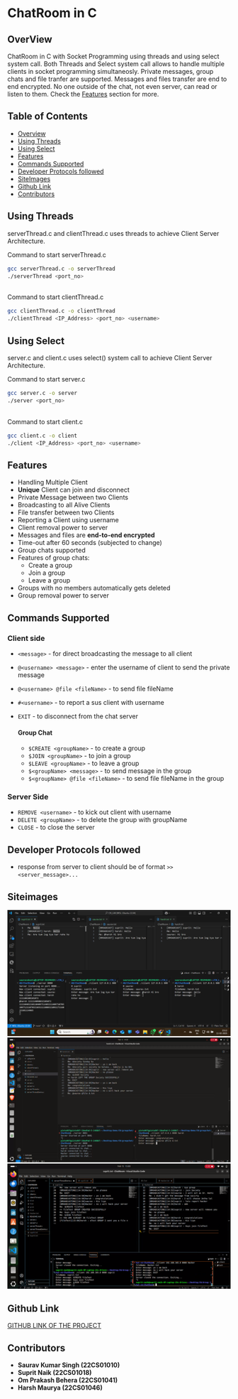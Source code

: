 # ChatRoom in C

## OverView
ChatRoom in C with Socket Programming using threads and using select system call. Both Threads and Select system call allows to handle multiple clients in socket programming simultaneosly. Private messages, group chats and file tranfer are supported. Messages and files transfer are end to end encrypted. No one outside of the chat, not even server, can read or listen to them. Check the [Features](#features) section for more.


## Table of Contents
- [Overview](#overview)
- [Using Threads](#using-threads)
- [Using Select](#using-select)
- [Features](#features)
- [Commands Supported](#commands-supported)
- [Developer Protocols followed](#developer-protocols-followed)
- [SiteImages](#siteimages)
- [Github Link](#github-link)
- [Contributors](#contributors)
  

## Using Threads
serverThread.c and clientThread.c uses threads to achieve Client Server Architecture.

Command to start serverThread.c

  ```bash
  gcc serverThread.c -o serverThread
  ./serverThread <port_no>
  ```
<br>
Command to start clientThread.c

  ```bash
  gcc clientThread.c -o clientThread
  ./clientThread <IP_Address> <port_no> <username>
  ```

## Using Select
server.c and client.c uses select() system call to achieve Client Server Architecture.

Command to start server.c

  ```bash
  gcc server.c -o server
  ./server <port_no>
  ```
<br>
Command to start client.c

  ```bash
  gcc client.c -o client
  ./client <IP_Address> <port_no> <username>
  ```

## Features
- Handling Multiple Client
- **Unique** Client can join and disconnect
- Private Message between two Clients
- Broadcasting to all Alive Clients
- File transfer between two Clients
- Reporting a Client using username
- Client removal power to server
- Messages and files are **end-to-end encrypted**
- Time-out after 60 seconds (subjected to change)
- Group chats supported
- Features of group chats:
  - Create a group
  - Join a group
  - Leave a group
- Groups with no members automatically gets deleted
- Group removal power to server
 
## Commands Supported 
### Client side
- `<message>` - for direct broadcasting the message to all client
- `@<username> <message>` - enter the username of client to send the private message
- `@<username> @file <fileName>` - to send file fileName
- `#<username>` - to report a sus client with username
- `EXIT` - to disconnect from the chat server

  #### Group Chat
    - `$CREATE <groupName>` - to create a group
    - `$JOIN <groupName>` - to join a group
    - `$LEAVE <groupName>` - to leave a group
    - `$<groupName> <message>` - to send message in the group
    - `$<groupName> @file <fileName>` - to send file fileName in the group


### Server Side
- `REMOVE <username>` - to kick out client with username
- `DELETE <groupName>` - to delete the group with groupName 
- `CLOSE` - to close the server

## Developer Protocols followed
- response from server to client should be of format `>> <server_message>...`

## Siteimages
![siteimage](Gallery/Screenshot%20(10).png)
![siteimage](Gallery/Screenshot%20from%202025-02-15%2017-00-32.png)
![siteimage](Gallery/Screenshot%20from%202025-02-15%2017-02-20.png)

## Github Link
[GITHUB LINK OF THE PROJECT](https://github.com/pntu007/ChatRoom/tree/main)

## Contributors
- **Saurav Kumar Singh (22CS01010)**
- **Suprit Naik (22CS01018)**
- **Om Prakash Behera (22CS01041)**
- **Harsh Maurya (22CS01046)**
